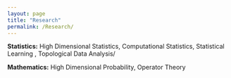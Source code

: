 ```yaml
---
layout: page
title: "Research"
permalink: /Research/
---
```


**Statistics:** High Dimensional Statistics, Computational Statistics, Statistical Learning , Topological Data Analysis/

**Mathematics:** High Dimensional Probability, Operator Theory

